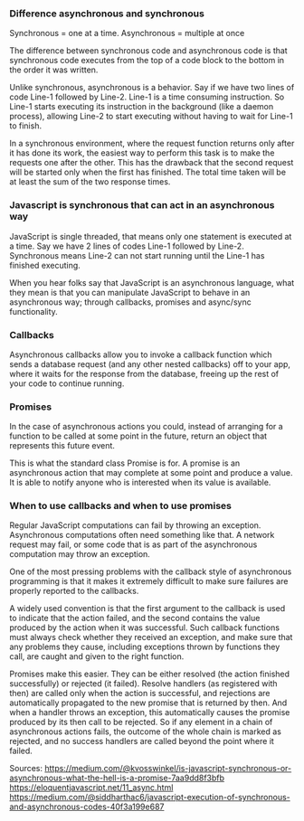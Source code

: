 ### Difference asynchronous and synchronous 
Synchronous = one at a time.
Asynchronous = multiple at once

The difference between synchronous code and asynchronous code is that synchronous code executes from the top of a code block to the bottom in the order it was written. 

 Unlike synchronous, asynchronous is a behavior. Say if we have two lines of code Line-1 followed by Line-2. Line-1 is a time consuming instruction. So Line-1 starts executing its instruction in the background (like a daemon process), allowing Line-2 to start executing without having to wait for Line-1 to finish.

In a synchronous environment, where the request function returns only after it has done its work, the easiest way to perform this task is to make the requests one after the other. This has the drawback that the second request will be started only when the first has finished. The total time taken will be at least the sum of the two response times.


### Javascript is synchronous that can act in an asynchronous way
JavaScript is single threaded, that means only one statement is executed at a time. Say we have 2 lines of codes Line-1 followed by Line-2. Synchronous means Line-2 can not start running until the Line-1 has finished executing.
 
When you hear folks say that JavaScript is an asynchronous language, what they mean is that you can manipulate JavaScript to behave in an asynchronous way; through callbacks, promises and async/sync functionality. 

### Callbacks 
Asynchronous callbacks allow you to invoke a callback function which sends a database request (and any other nested callbacks) off to your app, where it waits for the response from the database, freeing up the rest of your code to continue running.

### Promises
In the case of asynchronous actions you could, instead of arranging for a function to be called at some point in the future, return an object that represents this future event.

This is what the standard class Promise is for. A promise is an asynchronous action that may complete at some point and produce a value. It is able to notify anyone who is interested when its value is available.

### When to use callbacks and when to use promises
Regular JavaScript computations can fail by throwing an exception. Asynchronous computations often need something like that. A network request may fail, or some code that is as part of the asynchronous computation may throw an exception.

One of the most pressing problems with the callback style of asynchronous programming is that it makes it extremely difficult to make sure failures are properly reported to the callbacks.

A widely used convention is that the first argument to the callback is used to indicate that the action failed, and the second contains the value produced by the action when it was successful. Such callback functions must always check whether they received an exception, and make sure that any problems they cause, including exceptions thrown by functions they call, are caught and given to the right function.

Promises make this easier. They can be either resolved (the action finished successfully) or rejected (it failed). Resolve handlers (as registered with then) are called only when the action is successful, and rejections are automatically propagated to the new promise that is returned by then. And when a handler throws an exception, this automatically causes the promise produced by its then call to be rejected. So if any element in a chain of asynchronous actions fails, the outcome of the whole chain is marked as rejected, and no success handlers are called beyond the point where it failed.

Sources:
https://medium.com/@kvosswinkel/is-javascript-synchronous-or-asynchronous-what-the-hell-is-a-promise-7aa9dd8f3bfb
https://eloquentjavascript.net/11_async.html
https://medium.com/@siddharthac6/javascript-execution-of-synchronous-and-asynchronous-codes-40f3a199e687
